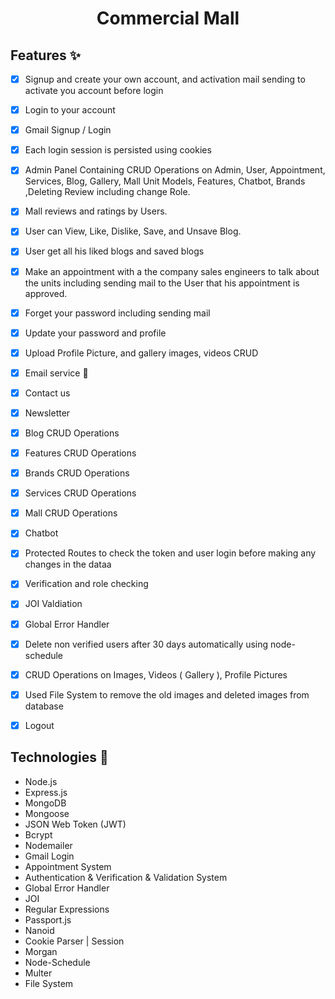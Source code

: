 <h1 align="center">
  Commercial Mall
</h1>
  
## Features ✨

- [x] Signup and create your own account, and activation mail sending to activate you account before login
- [x] Login to your account
- [x] Gmail Signup / Login
- [x] Each login session is persisted using cookies
- [x] Admin Panel Containing CRUD Operations on Admin, User, Appointment, Services, Blog, Gallery, Mall Unit Models, Features, Chatbot, Brands ,Deleting Review including change Role.
- [x] Mall reviews and ratings by Users.
- [x] User can View, Like, Dislike, Save, and Unsave Blog.
- [x] User get all his liked blogs and saved blogs
- [x] Make an appointment with a the company sales engineers to talk about the units including sending mail to the User that his appointment is approved.
- [x] Forget your password including sending mail
- [x] Update your password and profile
- [x] Upload Profile Picture, and gallery images, videos CRUD
- [x] Email service 📨
- [x] Contact us
- [x] Newsletter
- [x] Blog CRUD Operations
- [x] Features CRUD Operations
- [x] Brands CRUD Operations
- [x] Services CRUD Operations
- [x] Mall CRUD Operations
- [x] Chatbot
- [x] Protected Routes to check the token and user login before making any changes in the dataa
- [x] Verification and role checking
- [x] JOI Valdiation
- [x] Global Error Handler
- [x] Delete non verified users after 30 days automatically using node-schedule
- [x] CRUD Operations on Images, Videos ( Gallery ), Profile Pictures
- [x] Used File System to remove the old images and deleted images from database
- [x] Logout


## Technologies 🚀

- Node.js
- Express.js
- MongoDB
- Mongoose
- JSON Web Token (JWT)
- Bcrypt
- Nodemailer
- Gmail Login
- Appointment System
- Authentication & Verification & Validation System
- Global Error Handler
- JOI
- Regular Expressions
- Passport.js
- Nanoid
- Cookie Parser | Session
- Morgan
- Node-Schedule
- Multer
- File System
